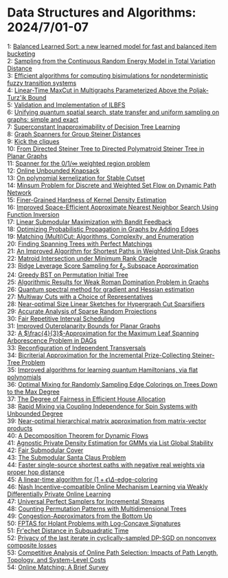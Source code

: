 # Data Structures and Algorithms: 2024/7/01-07  
1: [Balanced Learned Sort: a new learned model for fast and balanced item  bucketing](https://doi.org/10.48550/arXiv.2407.00734)  
2: [Sampling from the Continuous Random Energy Model in Total Variation  Distance](https://doi.org/10.48550/arXiv.2407.00868)  
3: [Efficient algorithms for computing bisimulations for nondeterministic  fuzzy transition systems](https://doi.org/10.48550/arXiv.2407.01052)  
4: [Linear-Time MaxCut in Multigraphs Parameterized Above the  Poljak-Turz\'ik Bound](https://doi.org/10.48550/arXiv.2407.01071)  
5: [Validation and Implementation of ILBFS](https://doi.org/10.48550/arXiv.2407.01637)  
6: [Unifying quantum spatial search, state transfer and uniform sampling on  graphs: simple and exact](https://doi.org/10.48550/arXiv.2407.02530)  
7: [Superconstant Inapproximability of Decision Tree Learning](https://doi.org/10.48550/arXiv.2407.01402)  
8: [Graph Spanners for Group Steiner Distances](https://doi.org/10.48550/arXiv.2407.01431)  
9: [Kick the cliques](https://doi.org/10.48550/arXiv.2407.01465)  
10: [From Directed Steiner Tree to Directed Polymatroid Steiner Tree in  Planar Graphs](https://doi.org/10.48550/arXiv.2407.01904)  
11: [Spanner for the $0/1/\infty$ weighted region problem](https://doi.org/10.48550/arXiv.2407.01951)  
12: [Online Unbounded Knapsack](https://doi.org/10.48550/arXiv.2407.02045)  
13: [On polynomial kernelization for Stable Cutset](https://doi.org/10.48550/arXiv.2407.02086)  
14: [Minsum Problem for Discrete and Weighted Set Flow on Dynamic Path  Network](https://doi.org/10.48550/arXiv.2407.02177)  
15: [Finer-Grained Hardness of Kernel Density Estimation](https://doi.org/10.48550/arXiv.2407.02372)  
16: [Improved Space-Efficient Approximate Nearest Neighbor Search Using  Function Inversion](https://doi.org/10.48550/arXiv.2407.02468)  
17: [Linear Submodular Maximization with Bandit Feedback](https://doi.org/10.48550/arXiv.2407.02601)  
18: [Optimizing Probabilistic Propagation in Graphs by Adding Edges](https://doi.org/10.48550/arXiv.2407.02624)  
19: [Matching (Multi)Cut: Algorithms, Complexity, and Enumeration](https://doi.org/10.48550/arXiv.2407.02898)  
20: [Finding Spanning Trees with Perfect Matchings](https://doi.org/10.48550/arXiv.2407.02958)  
21: [An Improved Algorithm for Shortest Paths in Weighted Unit-Disk Graphs](https://doi.org/10.48550/arXiv.2407.03176)  
22: [Matroid Intersection under Minimum Rank Oracle](https://doi.org/10.48550/arXiv.2407.03229)  
23: [Ridge Leverage Score Sampling for $\ell_p$ Subspace Approximation](https://doi.org/10.48550/arXiv.2407.03262)  
24: [Greedy BST on Permutation Initial Tree](https://doi.org/10.48550/arXiv.2407.03666)  
25: [Algorithmic Results for Weak Roman Domination Problem in Graphs](https://doi.org/10.48550/arXiv.2407.03812)  
26: [Quantum spectral method for gradient and Hessian estimation](https://doi.org/10.48550/arXiv.2407.03833)  
27: [Multiway Cuts with a Choice of Representatives](https://doi.org/10.48550/arXiv.2407.03877)  
28: [Near-optimal Size Linear Sketches for Hypergraph Cut Sparsifiers](https://doi.org/10.48550/arXiv.2407.03934)  
29: [Accurate Analysis of Sparse Random Projections](https://doi.org/10.48550/arXiv.2407.14518)  
30: [Fair Repetitive Interval Scheduling](https://doi.org/10.48550/arXiv.2407.03987)  
31: [Improved Outerplanarity Bounds for Planar Graphs](https://doi.org/10.48550/arXiv.2407.04282)  
32: [A $\frac{4}{3}$-Approximation for the Maximum Leaf Spanning Arborescence  Problem in DAGs](https://doi.org/10.48550/arXiv.2407.04342)  
33: [Reconfiguration of Independent Transversals](https://doi.org/10.48550/arXiv.2407.04367)  
34: [Bicriterial Approximation for the Incremental Prize-Collecting  Steiner-Tree Problem](https://doi.org/10.48550/arXiv.2407.04447)  
35: [Improved algorithms for learning quantum Hamiltonians, via flat  polynomials](https://doi.org/10.48550/arXiv.2407.04540)  
36: [Optimal Mixing for Randomly Sampling Edge Colorings on Trees Down to the  Max Degree](https://doi.org/10.48550/arXiv.2407.04576)  
37: [The Degree of Fairness in Efficient House Allocation](https://doi.org/10.48550/arXiv.2407.04664)  
38: [Rapid Mixing via Coupling Independence for Spin Systems with Unbounded  Degree](https://doi.org/10.48550/arXiv.2407.04672)  
39: [Near-optimal hierarchical matrix approximation from matrix-vector  products](https://doi.org/10.48550/arXiv.2407.04686)  
40: [A Decomposition Theorem for Dynamic Flows](https://doi.org/10.48550/arXiv.2407.04761)  
41: [Agnostic Private Density Estimation for GMMs via List Global Stability](https://doi.org/10.48550/arXiv.2407.04783)  
42: [Fair Submodular Cover](https://doi.org/10.48550/arXiv.2407.04804)  
43: [The Submodular Santa Claus Problem](https://doi.org/10.48550/arXiv.2407.04824)  
44: [Faster single-source shortest paths with negative real weights via  proper hop distance](https://doi.org/10.48550/arXiv.2407.04872)  
45: [A linear-time algorithm for $(1+\epsilon)\Delta$-edge-coloring](https://doi.org/10.48550/arXiv.2407.04887)  
46: [Nash Incentive-compatible Online Mechanism Learning via Weakly  Differentially Private Online Learning](https://doi.org/10.48550/arXiv.2407.04898)  
47: [Universal Perfect Samplers for Incremental Streams](https://doi.org/10.48550/arXiv.2407.04931)  
48: [Counting Permutation Patterns with Multidimensional Trees](https://doi.org/10.48550/arXiv.2407.04971)  
49: [Congestion-Approximators from the Bottom Up](https://doi.org/10.48550/arXiv.2407.04976)  
50: [FPTAS for Holant Problems with Log-Concave Signatures](https://doi.org/10.48550/arXiv.2407.04989)  
51: [Fr\'echet Distance in Subquadratic Time](https://doi.org/10.48550/arXiv.2407.05231)  
52: [Privacy of the last iterate in cyclically-sampled DP-SGD on nonconvex  composite losses](https://doi.org/10.48550/arXiv.2407.05237)  
53: [Competitive Analysis of Online Path Selection: Impacts of Path Length,  Topology, and System-Level Costs](https://doi.org/10.48550/arXiv.2407.05239)  
54: [Online Matching: A Brief Survey](https://doi.org/10.48550/arXiv.2407.05381)  